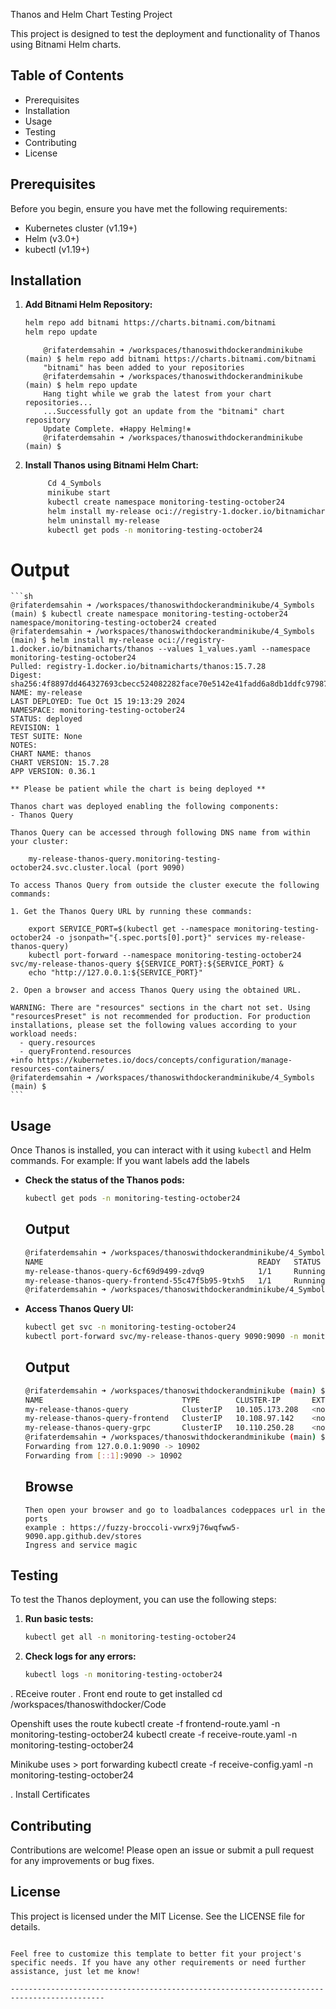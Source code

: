 Thanos and Helm Chart Testing Project

This project is designed to test the deployment and functionality of Thanos using Bitnami Helm charts.

## Table of Contents

- Prerequisites
- Installation
- Usage
- Testing
- Contributing
- License

## Prerequisites

Before you begin, ensure you have met the following requirements:

- Kubernetes cluster (v1.19+)
- Helm (v3.0+)
- kubectl (v1.19+)

## Installation

1. **Add Bitnami Helm Repository:**

    ```sh
    helm repo add bitnami https://charts.bitnami.com/bitnami
    helm repo update
    ```

    ```
        @rifaterdemsahin ➜ /workspaces/thanoswithdockerandminikube (main) $ helm repo add bitnami https://charts.bitnami.com/bitnami
        "bitnami" has been added to your repositories
        @rifaterdemsahin ➜ /workspaces/thanoswithdockerandminikube (main) $ helm repo update
        Hang tight while we grab the latest from your chart repositories...
        ...Successfully got an update from the "bitnami" chart repository
        Update Complete. ⎈Happy Helming!⎈
        @rifaterdemsahin ➜ /workspaces/thanoswithdockerandminikube (main) $ 
    ```

2. **Install Thanos using Bitnami Helm Chart:**

    ```sh
         Cd 4_Symbols
         minikube start
         kubectl create namespace monitoring-testing-october24
         helm install my-release oci://registry-1.docker.io/bitnamicharts/thanos --values 1_values.yaml --namespace monitoring-testing-october24
         helm uninstall my-release 
         kubectl get pods -n monitoring-testing-october24
    ```

# Output

    ```sh
    @rifaterdemsahin ➜ /workspaces/thanoswithdockerandminikube/4_Symbols (main) $ kubectl create namespace monitoring-testing-october24
    namespace/monitoring-testing-october24 created
    @rifaterdemsahin ➜ /workspaces/thanoswithdockerandminikube/4_Symbols (main) $ helm install my-release oci://registry-1.docker.io/bitnamicharts/thanos --values 1_values.yaml --namespace monitoring-testing-october24
    Pulled: registry-1.docker.io/bitnamicharts/thanos:15.7.28
    Digest: sha256:4f8897dd464327693cbecc524082282face70e5142e41fadd6a8db1ddfc97987
    NAME: my-release
    LAST DEPLOYED: Tue Oct 15 19:13:29 2024
    NAMESPACE: monitoring-testing-october24
    STATUS: deployed
    REVISION: 1
    TEST SUITE: None
    NOTES:
    CHART NAME: thanos
    CHART VERSION: 15.7.28
    APP VERSION: 0.36.1

    ** Please be patient while the chart is being deployed **

    Thanos chart was deployed enabling the following components:
    - Thanos Query

    Thanos Query can be accessed through following DNS name from within your cluster:

        my-release-thanos-query.monitoring-testing-october24.svc.cluster.local (port 9090)

    To access Thanos Query from outside the cluster execute the following commands:

    1. Get the Thanos Query URL by running these commands:

        export SERVICE_PORT=$(kubectl get --namespace monitoring-testing-october24 -o jsonpath="{.spec.ports[0].port}" services my-release-thanos-query)
        kubectl port-forward --namespace monitoring-testing-october24 svc/my-release-thanos-query ${SERVICE_PORT}:${SERVICE_PORT} &
        echo "http://127.0.0.1:${SERVICE_PORT}"

    2. Open a browser and access Thanos Query using the obtained URL.

    WARNING: There are "resources" sections in the chart not set. Using "resourcesPreset" is not recommended for production. For production installations, please set the following values according to your workload needs:
      - query.resources
      - queryFrontend.resources
    +info https://kubernetes.io/docs/concepts/configuration/manage-resources-containers/
    @rifaterdemsahin ➜ /workspaces/thanoswithdockerandminikube/4_Symbols (main) $ 
    ```

## Usage

Once Thanos is installed, you can interact with it using `kubectl` and Helm commands. For example:
If you want labels add the labels
- **Check the status of the Thanos pods:**

    ```sh
    kubectl get pods -n monitoring-testing-october24
    ```
    ## Output

    ```sh
    @rifaterdemsahin ➜ /workspaces/thanoswithdockerandminikube/4_Symbols (main) $ kubectl get pods -n monitoring-testing-october24
    NAME                                                READY   STATUS    RESTARTS   AGE
    my-release-thanos-query-6cf69d9499-zdvq9            1/1     Running   0          10m
    my-release-thanos-query-frontend-55c47f5b95-9txh5   1/1     Running   0          10m
    @rifaterdemsahin ➜ /workspaces/thanoswithdockerandminikube/4_Symbols (main) $ 
    ```



- **Access Thanos Query UI:**

    ```sh
    kubectl get svc -n monitoring-testing-october24
    kubectl port-forward svc/my-release-thanos-query 9090:9090 -n monitoring-testing-october24
    ```

    ## Output

    ```sh
    @rifaterdemsahin ➜ /workspaces/thanoswithdockerandminikube (main) $ kubectl get svc -n monitoring-testing-october24
    NAME                               TYPE        CLUSTER-IP       EXTERNAL-IP   PORT(S)     AGE
    my-release-thanos-query            ClusterIP   10.105.173.208   <none>        9090/TCP    14m
    my-release-thanos-query-frontend   ClusterIP   10.108.97.142    <none>        9090/TCP    14m
    my-release-thanos-query-grpc       ClusterIP   10.110.250.28    <none>        10901/TCP   14m
    @rifaterdemsahin ➜ /workspaces/thanoswithdockerandminikube (main) $ kubectl port-forward svc/my-release-thanos-query 9090:9090 -n monitoring-testing-october24
    Forwarding from 127.0.0.1:9090 -> 10902
    Forwarding from [::1]:9090 -> 10902
    ```

    ## Browse
    
    ```
    Then open your browser and go to loadbalances codeppaces url in the ports
    example : https://fuzzy-broccoli-vwrx9j76wqfww5-9090.app.github.dev/stores
    Ingress and service magic
    ```

## Testing

To test the Thanos deployment, you can use the following steps:

1. **Run basic tests:**

    ```sh
    kubectl get all -n monitoring-testing-october24
    ```

2. **Check logs for any errors:**

    ```sh
    kubectl logs -n monitoring-testing-october24
    ```

. REceive router
. Front end route to get installed
cd /workspaces/thanoswithdocker/Code

Openshift uses the route
   kubectl create -f frontend-route.yaml -n monitoring-testing-october24
   kubectl create -f receive-route.yaml -n monitoring-testing-october24

Minikube uses > port forwarding 
   kubectl create -f receive-config.yaml -n monitoring-testing-october24

. Install Certificates

## Contributing

Contributions are welcome! Please open an issue or submit a pull request for any improvements or bug fixes.

## License

This project is licensed under the MIT License. See the LICENSE file for details.
```

Feel free to customize this template to better fit your project's specific needs. If you have any other requirements or need further assistance, just let me know!

-------------------------------------------------------------------------------------------

